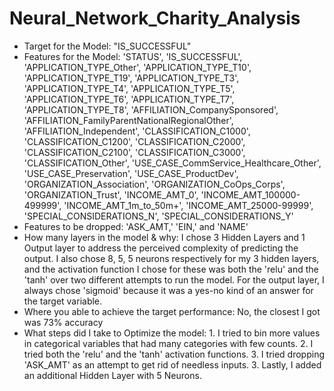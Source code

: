 # Neural_Network_Charity_Analysis

* Target for the Model: "IS_SUCCESSFUL"
* Features for the Model: 'STATUS', 'IS_SUCCESSFUL', 'APPLICATION_TYPE_Other',
       'APPLICATION_TYPE_T10', 'APPLICATION_TYPE_T19', 'APPLICATION_TYPE_T3',
       'APPLICATION_TYPE_T4', 'APPLICATION_TYPE_T5', 'APPLICATION_TYPE_T6',
       'APPLICATION_TYPE_T7', 'APPLICATION_TYPE_T8',
       'AFFILIATION_CompanySponsored',
       'AFFILIATION_FamilyParentNationalRegionalOther',
       'AFFILIATION_Independent', 'CLASSIFICATION_C1000',
       'CLASSIFICATION_C1200', 'CLASSIFICATION_C2000', 'CLASSIFICATION_C2100',
       'CLASSIFICATION_C3000', 'CLASSIFICATION_Other',
       'USE_CASE_CommService_Healthcare_Other', 'USE_CASE_Preservation',
       'USE_CASE_ProductDev', 'ORGANIZATION_Association',
       'ORGANIZATION_CoOps_Corps', 'ORGANIZATION_Trust', 'INCOME_AMT_0',
       'INCOME_AMT_100000-499999', 'INCOME_AMT_1m_to_50m+',
       'INCOME_AMT_25000-99999', 'SPECIAL_CONSIDERATIONS_N',
       'SPECIAL_CONSIDERATIONS_Y'
* Features to be dropped:  'ASK_AMT,' 'EIN,' and 'NAME'
* How many layers in the model & why:  I chose 3 Hidden Layers and 1 Output layer to address the perceived complexity of predicting the output.  I also chose 8, 5, 5 neurons  respectively for my 3 hidden layers, and the activation function I chose for these was both the 'relu' and the 'tanh' over two different attempts to run the model.  For the output layer, I always chose 'sigmoid' because it was a yes-no kind of an answer for the target variable.
* Where you able to achieve the target performance:  No, the closest I got was 73% accuracy
*  What steps did I take to Optimize the model:  1. I tried to bin more values in categorical variables that had many categories with few counts.  2. I tried both the 'relu' and the 'tanh' activation functions.  3.  I tried dropping 'ASK_AMT' as an attempt to get rid of needless inputs. 3. Lastly, I added an additional Hidden Layer with 5 Neurons.
